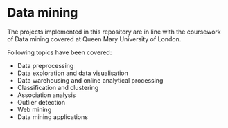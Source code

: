 # Data mining

The projects implemented in this repository are in line with the coursework of Data mining covered at Queen Mary University of London.

Following topics have been covered:

- Data preprocessing
- Data exploration and data visualisation
- Data warehousing and online analytical processing
- Classification and clustering
- Association analysis
- Outlier detection
- Web mining
- Data mining applications

